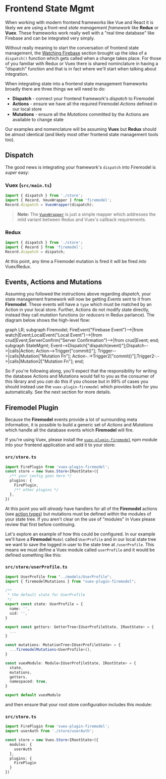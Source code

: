 # Frontend State Mgmt

When working with modern frontend frameworks like Vue and React it is likely we are using a front-end _state management framework_ like **Redux** or **Vuex**. These frameworks work really well with a "real time database" like Firebase and can be integrated very simply.

Without really meaning to start the conversation of frontend state management, the [Watching Firebase](./watching.html) section brought up the idea of a `dispatch()` function which gets called when a change takes place. For those of you familiar with Redux or Vuex there is shared nominclature in having a "dispatch" function and that is in fact where we'll start when talking about integration.

When integrating state into a frontend state management frameworks broadly there are three things we will need to do:

- **Dispatch** - connect your frontend framework's _dispatch_ to Firemodel
- **Actions** - ensure we have all the required Firemodel _Actions_ defined in our local store
- **Mutations** - ensure all the _Mutations_ committed by the Actions are available to change state

Our examples and nomenclature will be assuming **Vuex** but **Redux** should be almost identical (and likely most other frontend state management tools too).

## Dispatch

The good news is integrating your framework's `dispatch` into Firemodel is _super_ easy:

### Vuex (` src/main.ts `)

```typescript
import { dispatch } from './store';
import { Record, VeuxWrapper } from 'firemodel';
Record.dispatch = VuexWrapper(dispatch);
```

> **Note:** The [`VuexWrapper`](https://github.com/forest-fire/firemodel/blob/master/src/VuexWrapper.ts) is just a simple mapper which addresses the mild variant between Redux and Vuex's callback requirements.

### Redux

```typescript
import { dispatch } from './store';
import { Record } from 'firemodel';
Record.dispatch = dispatch;
```

At this point, any time a Firemodel mutation is fired it will be fired _into_ Vuex/Redux.

## Events, Actions and Mutations

Assuming you followed the instructions above regarding _dispatch_, your state management framework will now be getting *Events* sent to it from **Firemodel**. These events will have a `type` which must be matched by an Action in your local store. Further, Actions do not modify state directly, instead they call *mutation* functions (or *reducers* in Redux parlance). The diagram below shows the high-level flow:

<process-flow>graph LR; subgraph Firemodel; FireEvent("Firebase Event")-->|from watch|Event;LocalEvent("Local Event")-->|from crud|Event;ServerConfirm("Server Confirmation")-->|from crud|Event; end; subgraph StateMgmt; Event-->Dispatch["dispatch(event)"];Dispatch-->|calls|Action; Action-->Trigger["commit()"]; Trigger-->|calls|Mutation["Mutation Fn"]; Action-.->Trigger2["commit()"];Trigger2-.->|calls|Mutation2["Mutation Fn"]; end;</process-flow>

So if you're following along, you'll expect that the responsibility for writing the database Actions and Mutations would fall to you as the consumer of this library and you _can_ do this if you choose but in 99% of cases you should instead use the `vuex-plugin-firemodel` which provides both for you automatically. See the next section for more details.

## Firemodel Plugin

Because the **Firemodel** events provide a lot of surrounding meta information, it is possible to build a generic set of _Actions_ and _Mutations_ which handle all the database events which **Firemodel** will fire.

If you're using Vuex, please install the [`vuex-plugin-firemodel`](https://github.com/forest-fire/vuex-plugin-firemodel) npm module into your frontend application and add it to your store:

### `src/store.ts`

```typescript
import FirePlugin from 'vuex-plugin-firemodel';
const store = new Vuex.Store<IRootState>({
  /** your config goes here */
  plugins: {
    FirePlugin,
    /** other plugins */
  },
})
```

At this point you will _already_ have handlers for all of the **Firemodel** actions (see [action types](/using/dispatch-and-events.html#enumerating-events)) but mutations must be defined *within* the modules of your state tree. If you aren't clear on the use of "modules" in Vuex please review that first before continuing.

Let's explore an example of how this could be configured. In our example we'll have a **Firemodel** `Model` called `UserProfile` and in our local state tree we want to save the logged in user to the state tree at `/userProfile`. This means we must define a Vuex module called `userProfile` and it would be defined something like this:

### `src/store/userProfile.ts`

```typescript
import UserProfile from "../models/UserProfile";
import { firemodelMutations } from "vuex-plugin-firemodel";

/**
 * the default state for UserProfile
 */
export const state: UserProfile = {
  name: '',
  uid: '',
}

export const getters: GetterTree<IUserProfileState, IRootState> = {
  ...
}

const mutations: MutationTree<IUserProfileState> = {
  ...firemodelMutations<UserProfile>(),
}

const vuexModule: Module<IUserProfileState, IRootState> = {
  state,
  mutations,
  getters,
  namespaced: true,
}

export default vuexModule
```

and then ensure that your root store configuration includes this module:

### `src/store.ts`

```typescript
import FirePlugin from 'vuex-plugin-firemodel';
import userAuth from './store/userAuth';

const store = new Vuex.Store<IRootState>({
  modules: {
    userAuth
  },
  plugins: {
    FirePlugin
  }
})
```
